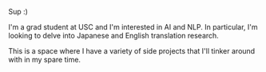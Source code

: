 Sup :)

I'm a grad student at USC and I'm interested in AI and NLP. In particular, I'm looking to delve into Japanese and English translation research. 

This is a space where I have a variety of side projects that I'll tinker around with in my spare time.




